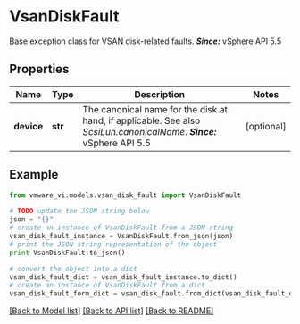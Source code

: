 # VsanDiskFault

Base exception class for VSAN disk-related faults.  ***Since:*** vSphere API 5.5 

## Properties
Name | Type | Description | Notes
------------ | ------------- | ------------- | -------------
**device** | **str** | The canonical name for the disk at hand, if applicable.  See also *ScsiLun.canonicalName*.  ***Since:*** vSphere API 5.5  | [optional] 

## Example

```python
from vmware_vi.models.vsan_disk_fault import VsanDiskFault

# TODO update the JSON string below
json = "{}"
# create an instance of VsanDiskFault from a JSON string
vsan_disk_fault_instance = VsanDiskFault.from_json(json)
# print the JSON string representation of the object
print VsanDiskFault.to_json()

# convert the object into a dict
vsan_disk_fault_dict = vsan_disk_fault_instance.to_dict()
# create an instance of VsanDiskFault from a dict
vsan_disk_fault_form_dict = vsan_disk_fault.from_dict(vsan_disk_fault_dict)
```
[[Back to Model list]](../README.md#documentation-for-models) [[Back to API list]](../README.md#documentation-for-api-endpoints) [[Back to README]](../README.md)


